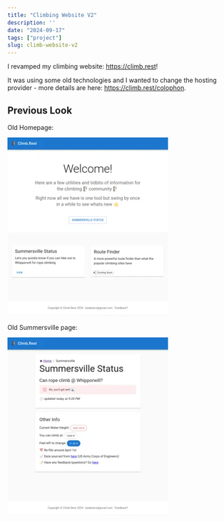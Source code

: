 ```yaml
---
title: "Climbing Website V2"
description: ''
date: "2024-09-17"
tags: ["project"]
slug: climb-website-v2
---
```


I revamped my climbing website: https://climb.rest!

It was using some old technologies and I wanted to change the hosting provider - more details are here: https://climb.rest/colophon.

## Previous Look

Old Homepage:

[![old-1_small.webp](old-1_small.webp)](./old-1.png)

Old Summersville page:

[![old-2_small.webp](old-2_small.webp)](./old-2.png)